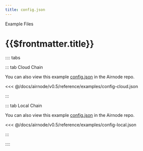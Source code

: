 ```yaml
---
title: config.json
---
```


<TitleSpan>Example Files</TitleSpan>

# {{$frontmatter.title}}

<VersionWarning/>

:::: tabs

::: tab Cloud Chain

You can also view this example
[config.json](https://github.com/api3dao/airnode/blob/v0.4/packages/airnode-deployer/config/config.json.example)
in the Airnode repo.

<<< @/docs/airnode/v0.5/reference/examples/config-cloud.json

:::

::: tab Local Chain

You can also view this example
[config.json](https://github.com/api3dao/airnode/blob/v0.4/packages/airnode-node/config/config.json.example)
in the Airnode repo.

<<< @/docs/airnode/v0.5/reference/examples/config-local.json

:::

::::
